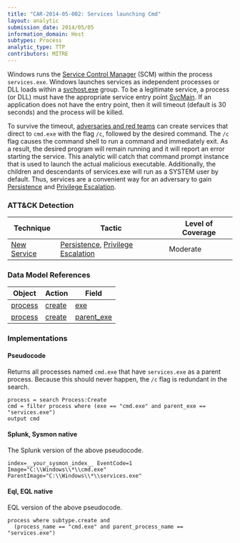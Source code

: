 ```yaml
---
title: "CAR-2014-05-002: Services launching Cmd"
layout: analytic
submission_date: 2014/05/05
information_domain: Host
subtypes: Process
analytic_type: TTP
contributors: MITRE
---
```


Windows runs the [Service Control Manager](https://en.wikipedia.org/wiki/Service_Control_Manager) (SCM) within the process `services.exe`. Windows launches services as independent processes or DLL loads within a [svchost.exe](https://en.wikipedia.org/wiki/svchost.exe) group. To be a legitimate service, a process (or DLL) must have the appropriate service entry point [SvcMain](https://msdn.microsoft.com/en-us/library/windows/desktop/ms687414.aspx). If an application does not have the entry point, then it will timeout (default is 30 seconds) and the process will be killed.

To survive the timeout, [adversaries and red teams](https://www.operationblockbuster.com/wp-content/uploads/2016/02/Operation-Blockbuster-RAT-and-Staging-Report.pdf) can create services that direct to `cmd.exe` with the flag `/c`, followed by the desired command. The `/c` flag causes the command shell to run a command and immediately exit. As a result, the desired program will remain running and it will report an error starting the service. This analytic will catch that command prompt instance that is used to launch the actual malicious executable. Additionally, the children and descendants of services.exe will run as a SYSTEM user by default. Thus, services are a convenient way for an adversary to gain [Persistence](https://attack.mitre.org/tactics/TA0003) and [Privilege Escalation](https://attack.mitre.org/tactics/TA0004).


### ATT&CK Detection

|Technique|Tactic|Level of Coverage|
|---|---|---|
|[New Service](https://attack.mitre.org/techniques/T1050/)|[Persistence](https://attack.mitre.org/tactics/TA0003/), [Privilege Escalation](https://attack.mitre.org/tactics/TA0004/)|Moderate|

### Data Model References

|Object|Action|Field|
|---|---|---|
|[process](/data_model/process) | [create](/data_model/process#create) | [exe](/data_model/process#exe) |
|[process](/data_model/process) | [create](/data_model/process#create) | [parent_exe](/data_model/process#parent_exe) |


### Implementations

#### Pseudocode

Returns all processes named `cmd.exe` that have `services.exe` as a parent process. Because this should never happen, the `/c` flag is redundant in the search.


```
process = search Process:Create
cmd = filter process where (exe == "cmd.exe" and parent_exe == "services.exe")
output cmd
```


#### Splunk, Sysmon native

The Splunk version of the above pseudocode.


```
index=__your_sysmon_index__ EventCode=1 Image="C:\\Windows\\*\\cmd.exe" ParentImage="C:\\Windows\\*\\services.exe"
```


#### Eql, EQL native

EQL version of the above pseudocode.


```
process where subtype.create and
  (process_name == "cmd.exe" and parent_process_name == "services.exe")
```




